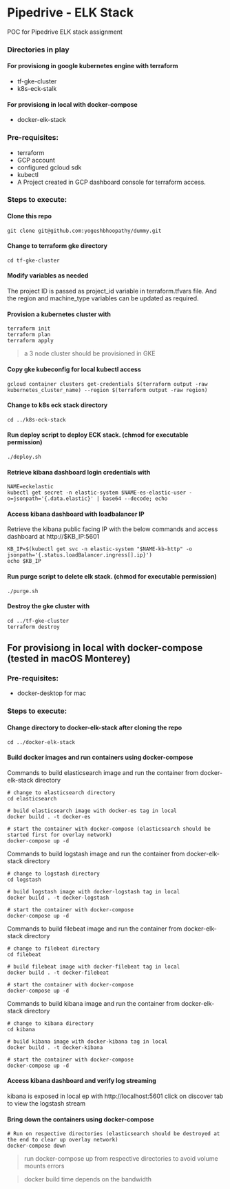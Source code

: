 # Pipedrive - ELK Stack
POC for Pipedrive ELK stack assignment
### Directories in play
#### For provisiong in google kubernetes engine with terraform
* tf-gke-cluster
* k8s-eck-stalk
#### For provisiong in local with docker-compose
* docker-elk-stack
### Pre-requisites:
  - terraform
  - GCP account
  - configured gcloud sdk
  - kubectl
  - A Project created in GCP dashboard console for terraform access.
### Steps to execute:
#### Clone this repo
```
git clone git@github.com:yogeshbhoopathy/dummy.git
```
#### Change to terraform gke directory
```
cd tf-gke-cluster
```
#### Modify variables as needed
   The project ID is passed as project_id variable in terraform.tfvars file. And the region and machine_type variables can be updated as required.
#### Provision a kubernetes cluster with
```
terraform init
terraform plan
terraform apply
```
> a 3 node cluster should be provisioned in GKE

#### Copy gke kubeconfig for local kubectl access
```
gcloud container clusters get-credentials $(terraform output -raw kubernetes_cluster_name) --region $(terraform output -raw region)
```
#### Change to k8s eck stack directory
```
cd ../k8s-eck-stack
```
#### Run deploy script to deploy ECK stack. (chmod for executable permission)
```
./deploy.sh 
```
#### Retrieve kibana dashboard login credentials with 
```
NAME=eckelastic
kubectl get secret -n elastic-system $NAME-es-elastic-user -o=jsonpath='{.data.elastic}' | base64 --decode; echo
```
#### Access kibana dashboard with loadbalancer IP
Retrieve the kibana public facing IP with the below commands and access dashboard at http://$KB_IP:5601
```
KB_IP=$(kubectl get svc -n elastic-system "$NAME-kb-http" -o jsonpath='{.status.loadBalancer.ingress[].ip}')
echo $KB_IP
```
#### Run purge script to delete elk stack. (chmod for executable permission)
```
./purge.sh
```
#### Destroy the gke cluster with
```
cd ../tf-gke-cluster
terraform destroy
```
## For provisiong in local with docker-compose (tested in macOS Monterey)
### Pre-requisites:
  - docker-desktop for mac
### Steps to execute:
#### Change directory to docker-elk-stack after cloning the repo
```
cd ../docker-elk-stack
```
#### Build docker images and run containers using docker-compose 
Commands to build elasticsearch image and run the container from docker-elk-stack directory
```
# change to elasticsearch directory
cd elasticsearch

# build elasticsearch image with docker-es tag in local
docker build . -t docker-es

# start the container with docker-compose (elasticsearch should be started first for overlay network)
docker-compose up -d
```
Commands to build logstash image and run the container from docker-elk-stack directory
```
# change to logstash directory
cd logstash

# build logstash image with docker-logstash tag in local
docker build . -t docker-logstash

# start the container with docker-compose
docker-compose up -d
```
Commands to build filebeat image and run the container from docker-elk-stack directory
```
# change to filebeat directory
cd filebeat

# build filebeat image with docker-filebeat tag in local
docker build . -t docker-filebeat

# start the container with docker-compose
docker-compose up -d
```
Commands to build kibana image and run the container from docker-elk-stack directory
```
# change to kibana directory
cd kibana

# build kibana image with docker-kibana tag in local
docker build . -t docker-kibana

# start the container with docker-compose
docker-compose up -d
```
#### Access kibana dashboard and verify log streaming
kibana is exposed in local ep with http://localhost:5601 
click on discover tab to view the logstash stream 
#### Bring down the containers using docker-compose
```
# Run on respective directories (elasticsearch should be destroyed at the end to clear up overlay network)
docker-compose down 
```
> run docker-compose up from respective directories to avoid volume mounts errors

> docker build time depends on the bandwidth